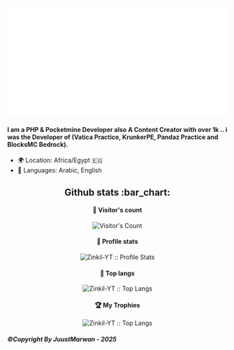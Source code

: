 <img src="https://github.com/JuustMarwan/JuustMarwan/blob/main/animation2.svg"/>

#### I am a PHP & Pocketmine Developer also A Content Creator with over 1k .. i was the Developer of (Vatica Practice, KrunkerPE, Pandaz Practice and BlocksMC Bedrock).

- 🌍 Location: Africa/Egypt :egypt:
- 💬 Languages: Arabic, English

<h2 align="center">Github stats :bar_chart:</h2>

<h4 align="center">👀 Visitor's count </h4>
<p align="center"><img src="https://profile-counter.glitch.me/{Zinkil-YT}/count.svg" alt="Visitor's Count" /></p>

<h4 align="center">💾 Profile stats </h4>
<p align="center"><img src="https://github-readme-stats.vercel.app/api?username=Zinkil-YT&include_all_commits=true&count_private=true&theme=react&show_icons=true&hide_border=true&title_color=2c98ff&icon_color=2c98ff&bg_color=0d1117" alt="Zinkil-YT :: Profile Stats" /></p>

<h4 align="center">🚀 Top langs </h4>
<p align="center"><img src="https://github-readme-stats.vercel.app/api/top-langs/?username=Zinkil-YT&layout=compact&theme=react&show_icons=true&hide_border=true&title_color=2c98ff&icon_color=2c98ff&bg_color=0d1117" alt="Zinkil-YT :: Top Langs" /></p>

<h4 align="center">🏆 My Trophies </h4>
<p align="center"><img src="https://github-profile-trophy.vercel.app/?username=Zinkil-YT&theme=discord" alt="Zinkil-YT :: Top Langs" /></p>

<h6><b>©Copyright By JuustMarwan - 2025</b></h6>

<!--

Widget Colors is taken from MelidaZ | https://github.com/MelidaZ/MelidaZ

Discord idea is taken from 0x00032 | https://github.com/0x00032/0x00032
